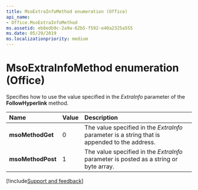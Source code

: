 ```yaml
---
title: MsoExtraInfoMethod enumeration (Office)
api_name:
- Office.MsoExtraInfoMethod
ms.assetid: eb8edb9c-2a9a-62b5-f592-e40a2325a555
ms.date: 05/29/2019
ms.localizationpriority: medium
---
```



# MsoExtraInfoMethod enumeration (Office)

Specifies how to use the value specified in the _ExtraInfo_ parameter of the **FollowHyperlink** method.

|Name|Value|Description|
|:-----|:-----|:-----|
|**msoMethodGet**|0|The value specified in the _ExtraInfo_ parameter is a string that is appended to the address.|
|**msoMethodPost**|1|The value specified in the _ExtraInfo_ parameter is posted as a string or byte array.|

[!include[Support and feedback](~/includes/feedback-boilerplate.md)]